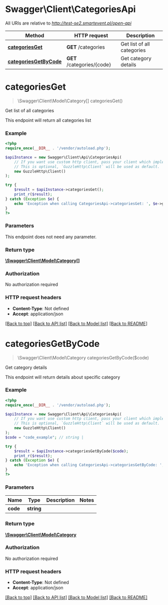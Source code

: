 # Swagger\Client\CategoriesApi

All URIs are relative to *http://test-se2.smartevent.pl/open-api*

Method | HTTP request | Description
------------- | ------------- | -------------
[**categoriesGet**](CategoriesApi.md#categoriesget) | **GET** /categories | Get list of all categories
[**categoriesGetByCode**](CategoriesApi.md#categoriesgetbycode) | **GET** /categories/{code} | Get category details

# **categoriesGet**
> \Swagger\Client\Model\Category[] categoriesGet()

Get list of all categories

This endpoint will return all categories list

### Example
```php
<?php
require_once(__DIR__ . '/vendor/autoload.php');

$apiInstance = new Swagger\Client\Api\CategoriesApi(
    // If you want use custom http client, pass your client which implements `GuzzleHttp\ClientInterface`.
    // This is optional, `GuzzleHttp\Client` will be used as default.
    new GuzzleHttp\Client()
);

try {
    $result = $apiInstance->categoriesGet();
    print_r($result);
} catch (Exception $e) {
    echo 'Exception when calling CategoriesApi->categoriesGet: ', $e->getMessage(), PHP_EOL;
}
?>
```

### Parameters
This endpoint does not need any parameter.

### Return type

[**\Swagger\Client\Model\Category[]**](../Model/Category.md)

### Authorization

No authorization required

### HTTP request headers

 - **Content-Type**: Not defined
 - **Accept**: application/json

[[Back to top]](#) [[Back to API list]](../../README.md#documentation-for-api-endpoints) [[Back to Model list]](../../README.md#documentation-for-models) [[Back to README]](../../README.md)

# **categoriesGetByCode**
> \Swagger\Client\Model\Category categoriesGetByCode($code)

Get category details

This endpoint will return details about specific category

### Example
```php
<?php
require_once(__DIR__ . '/vendor/autoload.php');

$apiInstance = new Swagger\Client\Api\CategoriesApi(
    // If you want use custom http client, pass your client which implements `GuzzleHttp\ClientInterface`.
    // This is optional, `GuzzleHttp\Client` will be used as default.
    new GuzzleHttp\Client()
);
$code = "code_example"; // string | 

try {
    $result = $apiInstance->categoriesGetByCode($code);
    print_r($result);
} catch (Exception $e) {
    echo 'Exception when calling CategoriesApi->categoriesGetByCode: ', $e->getMessage(), PHP_EOL;
}
?>
```

### Parameters

Name | Type | Description  | Notes
------------- | ------------- | ------------- | -------------
 **code** | **string**|  |

### Return type

[**\Swagger\Client\Model\Category**](../Model/Category.md)

### Authorization

No authorization required

### HTTP request headers

 - **Content-Type**: Not defined
 - **Accept**: application/json

[[Back to top]](#) [[Back to API list]](../../README.md#documentation-for-api-endpoints) [[Back to Model list]](../../README.md#documentation-for-models) [[Back to README]](../../README.md)

